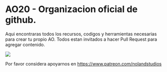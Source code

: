 # AO20 - Organizacion oficial de github.
Aqui encontraras todos los recursos, codigos y herramientas necesarias para crear tu propio AO.
Todos estan invitados a hacer Pull Request para agregar contenido.

<img src="https://cdn.cloudflare.steamstatic.com/steam/apps/1956740/header.jpg"></img>

Por favor considera apoyarnos en https://www.patreon.com/nolandstudios
